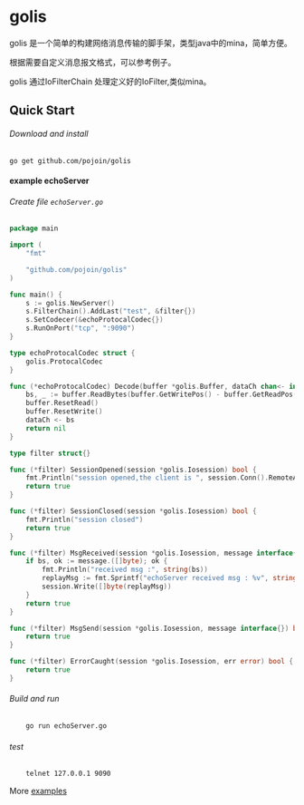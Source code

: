 # golis
golis 是一个简单的构建网络消息传输的脚手架，类型java中的mina，简单方便。

根据需要自定义消息报文格式，可以参考例子。

golis 通过IoFilterChain 处理定义好的IoFilter,类似mina。

## Quick Start
###### Download and install

    go get github.com/pojoin/golis

#### example echoServer
###### Create file `echoServer.go`
```go
package main

import (
	"fmt"

	"github.com/pojoin/golis"
)

func main() {
	s := golis.NewServer()
	s.FilterChain().AddLast("test", &filter{})
	s.SetCodecer(&echoProtocalCodec{})
	s.RunOnPort("tcp", ":9090")
}

type echoProtocalCodec struct {
	golis.ProtocalCodec
}

func (*echoProtocalCodec) Decode(buffer *golis.Buffer, dataCh chan<- interface{}) error {
	bs, _ := buffer.ReadBytes(buffer.GetWritePos() - buffer.GetReadPos())
	buffer.ResetRead()
	buffer.ResetWrite()
	dataCh <- bs
	return nil
}

type filter struct{}

func (*filter) SessionOpened(session *golis.Iosession) bool {
	fmt.Println("session opened,the client is ", session.Conn().RemoteAddr().String())
	return true
}

func (*filter) SessionClosed(session *golis.Iosession) bool {
	fmt.Println("session closed")
	return true
}

func (*filter) MsgReceived(session *golis.Iosession, message interface{}) bool {
	if bs, ok := message.([]byte); ok {
		fmt.Println("received msg :", string(bs))
		replayMsg := fmt.Sprintf("echoServer received msg : %v", string(bs))
		session.Write([]byte(replayMsg))
	}
	return true
}

func (*filter) MsgSend(session *golis.Iosession, message interface{}) bool {
	return true
}

func (*filter) ErrorCaught(session *golis.Iosession, err error) bool {
	return true
}
```
###### Build and run
```bash
    go run echoServer.go
```
###### test
```bash
    telnet 127.0.0.1 9090
````
More [examples](https://github.com/pojoin/golis/tree/master/example)
